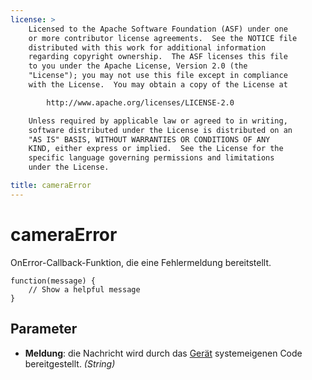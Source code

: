 ```yaml
---
license: >
    Licensed to the Apache Software Foundation (ASF) under one
    or more contributor license agreements.  See the NOTICE file
    distributed with this work for additional information
    regarding copyright ownership.  The ASF licenses this file
    to you under the Apache License, Version 2.0 (the
    "License"); you may not use this file except in compliance
    with the License.  You may obtain a copy of the License at

        http://www.apache.org/licenses/LICENSE-2.0

    Unless required by applicable law or agreed to in writing,
    software distributed under the License is distributed on an
    "AS IS" BASIS, WITHOUT WARRANTIES OR CONDITIONS OF ANY
    KIND, either express or implied.  See the License for the
    specific language governing permissions and limitations
    under the License.

title: cameraError
---
```


# cameraError

OnError-Callback-Funktion, die eine Fehlermeldung bereitstellt.

    function(message) {
        // Show a helpful message
    }
    

## Parameter

*   **Meldung**: die Nachricht wird durch das [Gerät](../../device/device.html) systemeigenen Code bereitgestellt. *(String)*